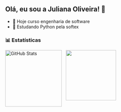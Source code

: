 ## Olá, eu sou a Juliana Oliveira! 👋

- 🔭 Hoje curso engenharia de software 
- 🌱 Estudando Python pela softex

<div> 
  
### 📊 Estatísticas

<p>
  <img 
    align="left" 
    alt="GitHub Stats" 
    height="180" 
    style="padding-right: 10px;" 
    src="https://github-readme-stats.vercel.app/api?username=Juholv&theme=omni&show_icons=true"
  />
  <img 
<img height="160em" src="https://github-readme-stats.vercel.app/api/top-langs/?username=Juholv&layout=compact&theme=omni"/>
</div>


